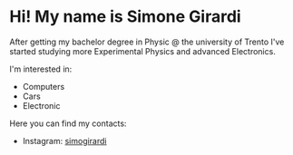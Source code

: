 
#  Hi! My name is Simone Girardi


After getting my bachelor degree in Physic @ the university of Trento I've 
started studying more Experimental Physics and advanced Electronics.



I'm interested in:
  - Computers
  - Cars
  - Electronic

Here you can find my contacts:
  <!--- - Telegram: [simogirardi](https://t.me/simogirardi)--->
  - Instagram: [simogirardi](https://www.instagram.com/simogirardi/)

<!---
SimoneGirardi/SimoneGirardi is a ✨ special ✨ repository because its `README.md` (this file) appears on your GitHub profile.
You can click the Preview link to take a look at your changes.
--->
